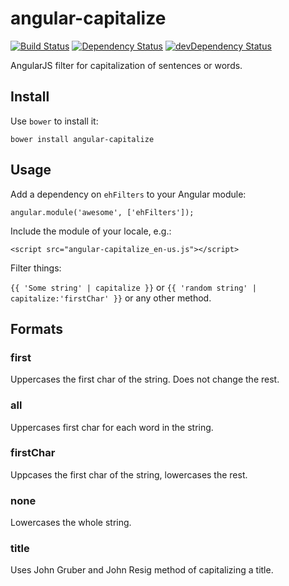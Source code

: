 # angular-capitalize

[![Build Status](https://travis-ci.org/egilkh/angular-capitalize.svg)](https://travis-ci.org/egilkh/angular-capitalize)
[![Dependency Status](https://david-dm.org/egilkh/angular-capitalize.svg)](https://david-dm.org/egilkh/angular-capitalize)
[![devDependency Status](https://david-dm.org/egilkh/angular-capitalize/dev-status.svg)](https://david-dm.org/egilkh/angular-capitalize#info=devDependencies)

AngularJS filter for capitalization of sentences or words.

## Install

Use `bower` to install it:

`bower install angular-capitalize`

## Usage

Add a dependency on `ehFilters` to your Angular module:

`angular.module('awesome', ['ehFilters']);`

Include the module of your locale, e.g.:

`<script src="angular-capitalize_en-us.js"></script>`

Filter things:

`{{ 'Some string' | capitalize }}` or `{{ 'random string' | capitalize:'firstChar' }}` or any other method.

## Formats

### first

Uppercases the first char of the string. Does not change the rest.

### all

Uppercases first char for each word in the string.

### firstChar

Uppcases the first char of the string, lowercases the rest.

### none

Lowercases the whole string.

### title

Uses John Gruber and John Resig method of capitalizing a title.

